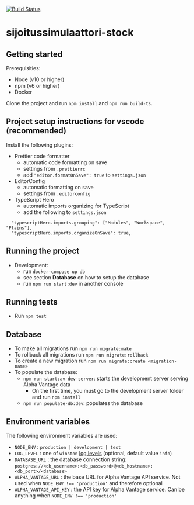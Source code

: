 [![Build Status](https://travis-ci.com/carpppa/sijoitussimulaattori-stock.svg?token=xQqx3oEyeT4LX1PHsDTx&branch=master)](https://travis-ci.com/carpppa/sijoitussimulaattori-stock)

# sijoitussimulaattori-stock

## Getting started

Prerequisities:

- Node (v10 or higher)
- npm (v6 or higher)
- Docker

Clone the project and run `npm install` and `npm run build-ts`.

## Project setup instructions for vscode (recommended)

Install the following plugins:

- Prettier code formatter
  - automatic code formatting on save
  - settings from `.prettierrc`
  - add `"editor.formatOnSave": true` to `settings.json`
- EditorConfig
  - automatic formatting on save
  - settings from `.editorconfig`
- TypeScript Hero
  - automatic imports organizing for TypeScript
  - add the following to `settings.json`

```(json)
  "typescriptHero.imports.grouping": ["Modules", "Workspace", "Plains"],
  "typescriptHero.imports.organizeOnSave": true,
```

## Running the project

- Development:
  - run `docker-compose up db`
  - see section **Database** on how to setup the database
  - run `npm run start:dev` in another console

## Running tests

- Run `npm test`

## Database

- To make all migrations run `npm run migrate:make`
- To rollback all migrations run `npm run migrate:rollback`
- To create a new migration run `npm run migrate:create <migration-name>`
- To populate the database:
  - `npm run start:av-dev-server`: starts the development server serving Alpha Vantage data
    - On the first time, you must go to the development server folder and run `npm install`
  - `npm run populate-db:dev`: populates the database

## Environment variables

The following environment variables are used:

- `NODE_ENV` : `production | development | test`
- `LOG_LEVEL` : one of `winston` [log levels](https://github.com/winstonjs/winston#logging-levels) (optional, default value `info`)
- `DATABASE_URL` : the database connection string: `postgres://<db_username>:<db_password>@<db_hostname>:<db_port>/<database>`
- `ALPHA_VANTAGE_URL` : the base URL for Alpha Vantage API service. Not used when `NODE_ENV !== 'production'` and therefore optional
- `ALPHA_VANTAGE_API_KEY` : the API key for Alpha Vantage service. Can be anything when `NODE_ENV !== 'production'`
